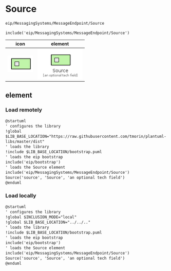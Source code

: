 # Source

```text
eip/MessagingSystems/MessageEndpoint/Source
```

```text
include('eip/MessagingSystems/MessageEndpoint/Source')
```

|icon|element|
|---|---|
|![](Source.png)|![](Source.element.png)|



## element
### Load remotely
```plantuml
@startuml
' configures the library
!global $LIB_BASE_LOCATION="https://raw.githubusercontent.com/tmorin/plantuml-libs/master/dist"
' loads the library
!include $LIB_BASE_LOCATION/bootstrap.puml
' loads the eip bootstrap
include('eip/bootstrap')
' loads the Source element
include('eip/MessagingSystems/MessageEndpoint/Source')
Source('source', 'Source', 'an optional tech field')
@enduml
```
### Load locally
```plantuml
@startuml
' configures the library
!global $INCLUSION_MODE="local"
!global $LIB_BASE_LOCATION="../../.."
' loads the library
!include $LIB_BASE_LOCATION/bootstrap.puml
' loads the eip bootstrap
include('eip/bootstrap')
' loads the Source element
include('eip/MessagingSystems/MessageEndpoint/Source')
Source('source', 'Source', 'an optional tech field')
@enduml
```

